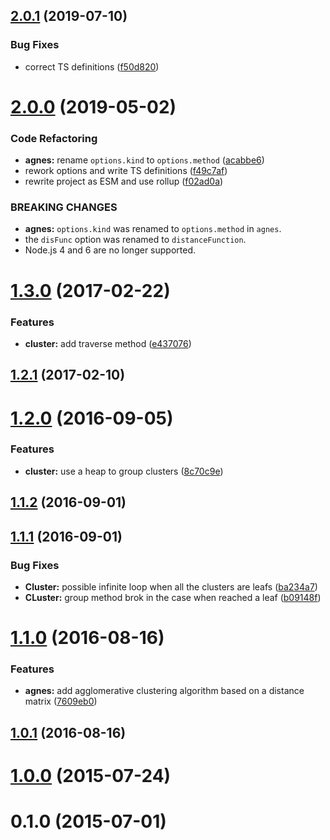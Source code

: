## [2.0.1](https://github.com/mljs/hclust/compare/v2.0.0...v2.0.1) (2019-07-10)


### Bug Fixes

* correct TS definitions ([f50d820](https://github.com/mljs/hclust/commit/f50d820))



# [2.0.0](https://github.com/mljs/hclust/compare/v1.3.0...v2.0.0) (2019-05-02)


### Code Refactoring

* **agnes:** rename `options.kind` to `options.method` ([acabbe6](https://github.com/mljs/hclust/commit/acabbe6))
* rework options and write TS definitions ([f49c7af](https://github.com/mljs/hclust/commit/f49c7af))
* rewrite project as ESM and use rollup ([f02ad0a](https://github.com/mljs/hclust/commit/f02ad0a))


### BREAKING CHANGES

* **agnes:** `options.kind` was renamed to `options.method` in `agnes`.
* the `disFunc` option was renamed to `distanceFunction`.
* Node.js 4 and 6 are no longer supported.



<a name="1.3.0"></a>
# [1.3.0](https://github.com/mljs/hclust/compare/v1.2.1...v1.3.0) (2017-02-22)


### Features

* **cluster:** add traverse method ([e437076](https://github.com/mljs/hclust/commit/e437076))



<a name="1.2.1"></a>
## [1.2.1](https://github.com/mljs/hclust/compare/v1.2.0...v1.2.1) (2017-02-10)



<a name="1.2.0"></a>
# [1.2.0](https://github.com/mljs/hclust/compare/v1.1.2...v1.2.0) (2016-09-05)


### Features

* **cluster:** use a heap to group clusters ([8c70c9e](https://github.com/mljs/hclust/commit/8c70c9e))



<a name="1.1.2"></a>
## [1.1.2](https://github.com/mljs/hclust/compare/v1.1.1...v1.1.2) (2016-09-01)



<a name="1.1.1"></a>
## [1.1.1](https://github.com/mljs/hclust/compare/v1.1.0...v1.1.1) (2016-09-01)


### Bug Fixes

* **Cluster:** possible infinite loop when all the clusters are leafs ([ba234a7](https://github.com/mljs/hclust/commit/ba234a7))
* **CLuster:** group method brok in the case when reached a leaf ([b09148f](https://github.com/mljs/hclust/commit/b09148f))



<a name="1.1.0"></a>
# [1.1.0](https://github.com/mljs/hclust/compare/v1.0.1...v1.1.0) (2016-08-16)


### Features

* **agnes:** add agglomerative clustering algorithm based on a distance matrix ([7609eb0](https://github.com/mljs/hclust/commit/7609eb0))



<a name="1.0.1"></a>
## [1.0.1](https://github.com/mljs/hclust/compare/v1.0.0...v1.0.1) (2016-08-16)



<a name="1.0.0"></a>
# [1.0.0](https://github.com/mljs/hclust/compare/v0.1.0...v1.0.0) (2015-07-24)



<a name="0.1.0"></a>
# 0.1.0 (2015-07-01)



